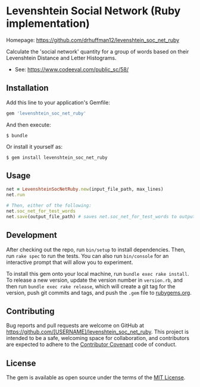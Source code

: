 # Levenshtein Social Network (Ruby implementation)

Homepage: https://github.com/drhuffman12/levenshtein_soc_net_ruby

Calculate the 'social network' quantity for a group of words based on their Levenshtein Distance and Letter Histograms.

* See: https://www.codeeval.com/public_sc/58/

## Installation

Add this line to your application's Gemfile:

```ruby
gem 'levenshtein_soc_net_ruby'
```

And then execute:

    $ bundle

Or install it yourself as:

    $ gem install levenshtein_soc_net_ruby

## Usage

```ruby
net = LevenshteinSocNetRuby.new(input_file_path, max_lines)
net.run

# Then, either of the following:
net.soc_net_for_test_words
net.save(output_file_path) # saves net.soc_net_for_test_words to output_file_path
```

## Development

After checking out the repo, run `bin/setup` to install dependencies. Then, run `rake spec` to run the tests. You can also run `bin/console` for an interactive prompt that will allow you to experiment.

To install this gem onto your local machine, run `bundle exec rake install`. To release a new version, update the version number in `version.rb`, and then run `bundle exec rake release`, which will create a git tag for the version, push git commits and tags, and push the `.gem` file to [rubygems.org](https://rubygems.org).

## Contributing

Bug reports and pull requests are welcome on GitHub at https://github.com/[USERNAME]/levenshtein_soc_net_ruby. This project is intended to be a safe, welcoming space for collaboration, and contributors are expected to adhere to the [Contributor Covenant](http://contributor-covenant.org) code of conduct.


## License

The gem is available as open source under the terms of the [MIT License](http://opensource.org/licenses/MIT).

